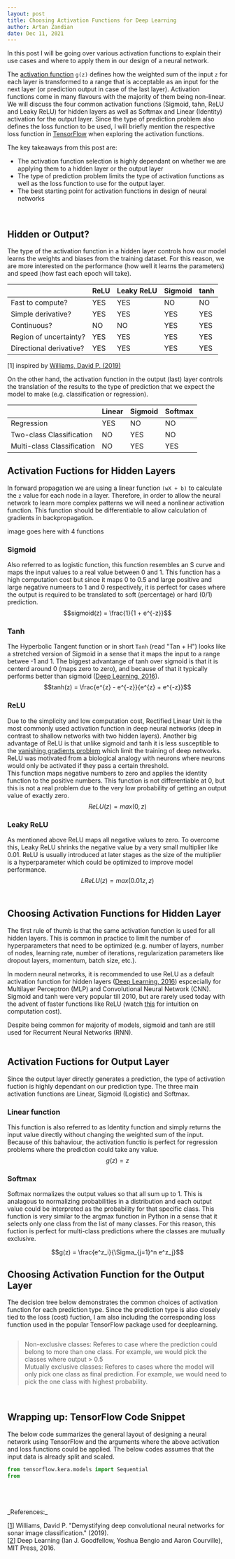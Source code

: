 ```yaml
---
layout: post
title: Choosing Activation Functions for Deep Learning
author: Artan Zandian
date: Dec 11, 2021
---
```


In this post I will be going over various activation functions to explain their use cases and where to apply them in our design of a neural network.  

The [activation function](https://en.wikipedia.org/wiki/Activation_function) `g(z)` defines how the weighted sum of the input `z` for each layer is transformed to a range that is acceptable as an input for the next layer (or prediction output in case of the last layer). Activation functions come in many flavours with the majority of them being non-linear. We will discuss the four common activation functions (Sigmoid, tahn, ReLU and Leaky ReLU) for hidden layers as well as Softmax and Linear (Identity) activation for the output layer. Since the type of prediction problem also defines the loss function to be used, I will briefly mention the respective loss function in [TensorFlow](https://www.tensorflow.org/) when exploring the activation functions.


The key takeaways from this post are:
- The activation function selection is highly dependant on whether we are applying them to a hidden layer or the output layer
- The type of prediction problem limits the type of activation functions as well as the loss function to use for the output layer.
- The best starting point for activation functions in design of neural networks  
<br>


## Hidden or Output?  
The type of the activation function in a hidden layer controls how our model learns the weights and biases from the training dataset. For this reason, we are more interested on the performance (how well it learns the parameters) and speed (how fast each epoch will take).  

|	                      |ReLU  |Leaky ReLU |Sigmoid  |tanh |
|-------------------------|------|-----------|---------|-----|
|Fast to compute?         |YES	 |YES        |NO       |NO   |
|Simple derivative?       |YES	 |YES        |YES      |YES  |
|Continuous?              |NO    |NO         |YES      |YES  |
|Region of uncertainty?   |YES   |YES        |YES      |YES  |
|Directional derivative?  |YES   |YES        |YES      |YES  |

 [1] inspired by [Williams, David P. (2019)](https://www.cs.ryerson.ca/~aharley/neural-networks/)
  

On the other hand, the activation function in the output (last) layer controls the translation of the results to the type of prediction that we expect the model to make (e.g. classification or regression).

|	                        |Linear  |Sigmoid  |Softmax |
|---------------------------|--------|---------|--------|
|Regression                 |YES	 |NO       |NO      |
|Two-class Classification   |NO  	 |YES      |NO      |
|Multi-class Classification |NO      |YES      |YES     |

## Activation Fuctions for Hidden Layers
In forward propagation we are using a linear function `(wX + b)` to calculate the `z` value for each node in a layer. Therefore, in order to allow the neural network to learn more complex patterns we will need a nonlinear activation function. This function should be differentiable to allow calculation of gradients in backpropagation.

image goes here with 4 functions
### Sigmoid
Also referred to as logistic function, this function resembles an S curve and maps the input values to a real value between 0 and 1. This function has a high computation cost but since it maps 0 to 0.5 and large positive and large negative numeers to 1 and 0 respectively, it is perfect for cases where the output is required to be translated to soft (percentage) or hard (0/1) prediction.  
$$sigmoid(z) = \frac{1}{1 + e^{-z}}$$

### Tanh
The Hyperbolic Tangent function or in short `Tanh` (read "Tan + H") looks like a stretched version of Sigmoid in a sense that it maps the input to a range betwee -1 and 1. The biggest advantange of tanh over sigmoid is that it is centerd around 0 (maps zero to zero), and because of that it typically performs better than sigmoid ([Deep Learning, 2016](https://www.deeplearningbook.org/)).
$$tanh(z) = \frac{e^{z} - e^{-z}}{e^{z} + e^{-z}}$$
### ReLU
Due to the simplicity and low computation cost, Rectified Linear Unit is the most commonly used activation function in deep neural networks (deep in contrast to shallow networks with two hidden layers). Another big advantage of ReLU is that unlike sigmoid and tanh it is less susceptible to the [vanishing gradients problem](https://en.wikipedia.org/wiki/Vanishing_gradient_problem) which limit the training of deep networks. ReLU was motivated from a biological analogy with neurons where neurons would only be activated if they pass a certain threshold.   
This function maps negative numbers to zero and applies the identity function to the positive numbers. This function is not differentiable at 0, but this is not a real problem due to the very low probability of getting an output value of exactly zero.  
$$ReLU(z) = max(0, z)$$
### Leaky ReLU
As mentioned above ReLU maps all negative values to zero. To overcome this, Leaky ReLU shrinks the negative value by a very small multiplier like 0.01. ReLU is usually introduced at later stages as the size of the multiplier is a hyperparameter which could be optimized to improve model performance.
$$LReLU(z) = max(0.01z, z)$$
<br>

## Choosing Activation Functions for Hidden Layer

The first rule of thumb is that the same activation function is used for all hidden layers. This is common in practice to limit the number of hyperparameters that need to be optimized (e.g. number of layers, number of nodes, learning rate, number of iterations, regularization parameters like dropout layers, momentum, batch size, etc.).  

In modern neural networks, it is recommended to use ReLU as a default activation function for hidden layers ([Deep Learning, 2016](https://www.deeplearningbook.org/)) espcecially for Multilayer Perceptron (MLP) and Convolutional Neural Network (CNN). Sigmoid and tanh were very popular till 2010, but are rarely used today with the advent of faster functions like ReLU (watch [this](https://www.youtube.com/watch?v=aircAruvnKk&list=PLZHQObOWTQDNU6R1_67000Dx_ZCJB-3pi&index=1&ab_channel=3Blue1Brown) for intuition on computation cost).

Despite being common for majority of models, sigmoid and tanh are still used for Recurrent Neural Networks (RNN).  
<br>
## Activation Fuctions for Output Layer
Since the output layer directly generates a prediction, the type of activation fuction is highly dependant on our prediction type. The three main activation functions are Linear, Sigmoid (Logistic) and Softmax. 
### Linear function
This function is also referred to as Identity function and simply returns the input value directly without changing the weighted sum of the input. Because of this bahaviour, the activation functio is perfect for regression problems where the prediction could take any value.
$$g(z) = z$$

### Softmax
Softmax normalizes the output values so that all sum up to 1. This is analagous to normalizing probabilities in a distribution and each output value could be interpreted as the probability for that specific class. This function is very similar to the argmax function in Python in a sense that it selects only one class from the list of many classes. For this reason, this fuction is perfect for multi-class predictions where the classes are mutually exclusive.

$$g(z) = \frac{e^z_i}{\Sigma_{j=1}^n e^z_j}$$

## Choosing Activation Function for the Output Layer
The decision tree below demonstrates the common choices of activation function for each prediction type. Since the prediction type is also closely tied to the loss (cost) fuction, I am also including the corresponding loss function used in the popular TensorFlow package used for deeplearning.

<img>

> Non-exclusive classes: Referes to case where the prediction could belong to more than one class. For example, we would pick the classes where output > 0.5  
> Mutually exclusive classes: Referes to cases where the model will only pick one class as final prediction. For example, we would need to pick the one class with highest probability.

<br>

## Wrapping up: TensorFlow Code Snippet
The below code summarizes the general layout of designing a neural network using TensorFlow and the arguments where the above activation and loss functions could be applied. The below codes assumes that the input data is already split and scaled.  

```python
from tensorflow.kera.models import Sequential
from 
```

<br>
<br>
<br>
_References:_  

[[1](https://www.cs.ryerson.ca/~aharley/neural-networks/)] Williams, David P. "Demystifying deep convolutional neural networks for sonar image classification." (2019).  
[[2](https://www.deeplearningbook.org/)] Deep Learning (Ian J. Goodfellow, Yoshua Bengio and Aaron Courville), MIT Press, 2016.